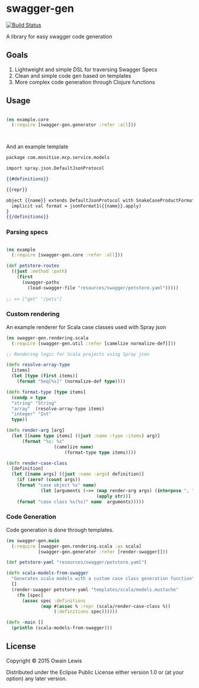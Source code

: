# swagger-gen

[![Build Status](https://travis-ci.org/owainlewis/swagger-gen.svg)](https://travis-ci.org/owainlewis/swagger-gen)

A library for easy swagger code generation

## Goals

1. Lightweight and simple DSL for traversing Swagger Specs
2. Clean and simple code gen based on templates
3. More complex code generation through Clojure functions

## Usage

```clojure

(ns example.core
  (:require [swagger-gen.generator :refer :all]))




```

And an example template

```mustache
package com.monitise.mcp.service.models

import spray.json.DefaultJsonProtocol

{{#definitions}}

{{repr}}

object {{name}} extends DefaultJsonProtocol with SnakeCaseProductFormats {
  implicit val format = jsonFormat1({{name}}.apply)
}
{{/definitions}}

```

### Parsing specs

```clojure

(ns example
  (:require [swagger-gen.core :refer :all]))

(def petstore-routes
  ((juxt :method :path)
    (first
      (swagger-paths
        (load-swagger-file "resources/swagger/petstore.yaml")))))
	     
;; => ["get" "/pets"]

```

### Custom rendering

An example renderer for Scala case classes used with Spray json

```clojure
(ns swagger-gen.rendering.scala
  (:require [swagger-gen.util :refer [camelize normalize-def]]))

;; Rendering logic for Scala projects using Spray json

(defn resolve-array-type
  [items]
  (let [type (first items)]
    (format "Seq[%s]" (normalize-def type))))

(defn format-type [type items]
  (condp = type
  "string" "String"
  "array"  (resolve-array-type items)
  "integer" "Int"
  type))

(defn render-arg [arg]
  (let [[name type items] ((juxt :name :type :items) arg)]
      (format "%s: %s"
                  (camelize name)
		              (format-type type items))))

(defn render-case-class
  [definition]
  (let [[name args] ((juxt :name :args) definition)]
    (if (zero? (count args))
    (format "case object %s" name)
             (let [arguments (->> (map render-arg args) (interpose ", ")
                                  (apply str))]
    (format "case class %s(%s)" name  arguments)))))

```

### Code Generation

Code generation is done through templates.


```clojure
(ns swagger-gen.main
  (:require [swagger-gen.rendering.scala :as scala]
            [swagger-gen.generator :refer [render-swagger]])) 

(def petstore-yaml "resources/swagger/petstore.yaml")

(defn scala-models-from-swagger
  "Generates scala models with a custom case class generation function" 
  []
  (render-swagger petstore-yaml "templates/scala/models.mustache"
    (fn [spec]
      (assoc spec :definitions 
             (map #(assoc % :repr (scala/render-case-class %))
                  (:definitions spec))))))

(defn -main []
  (println (scala-models-from-swagger)))

```

## License

Copyright © 2015 Owain Lewis

Distributed under the Eclipse Public License either version 1.0 or (at
your option) any later version.
